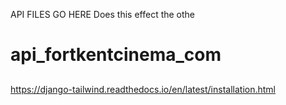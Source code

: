 API FILES GO HERE
Does this effect the othe

# api_fortkentcinema_com
##


https://django-tailwind.readthedocs.io/en/latest/installation.html